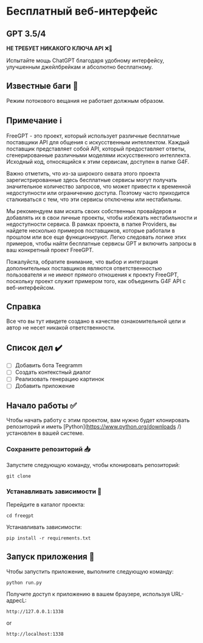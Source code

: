 # Бесплатный веб-интерфейс
## GPT 3.5/4
<strong>НЕ ТРЕБУЕТ НИКАКОГО КЛЮЧА API</strong> ❌🔑

Испытайте мощь ChatGPT благодаря удобному интерфейсу, улучшенным джейлбрейкам и абсолютно бесплатному.

## Известные баги 🚧
Режим потокового вещания не работает должным образом.


## Примечание ℹ️ 
<p>
 FreeGPT - это проект, который использует различные бесплатные поставщики API для общения с искусственным интеллектом. Каждый поставщик представляет собой API, который предоставляет ответы, сгенерированные различными моделями искусственного интеллекта. Исходный код, относящийся к этим сервисам, доступен в папке G4F.

Важно отметить, что из-за широкого охвата этого проекта зарегистрированные здесь бесплатные сервисы могут получать значительное количество запросов, что может привести к временной недоступности или ограничению доступа. Поэтому часто приходится сталкиваться с тем, что эти сервисы отключены или нестабильны.

Мы рекомендуем вам искать своих собственных провайдеров и добавлять их в свои личные проекты, чтобы избежать нестабильности и недоступности сервиса. В рамках проекта, в папке Providers, вы найдете несколько примеров поставщиков, которые работали в прошлом или все еще функционируют. Легко следовать логике этих примеров, чтобы найти бесплатные сервисы GPT и включить запросы в ваш конкретный проект FreeGPT.

Пожалуйста, обратите внимание, что выбор и интеграция дополнительных поставщиков являются ответственностью пользователя и не имеют прямого отношения к проекту FreeGPT, поскольку проект служит примером того, как объединить G4F API с веб-интерфейсом.
</p>

## Справка
Все что вы тут ивидете создано в качестве ознакомительной цели и автор не несет никакой ответственности.

##

## Список дел ✔️


- [ ] Добавить бота Teegramm
- [ ] Создать контекстный диалог
- [ ] Реализовать генерацию картинок
- [ ] Добавить приложение

## Начало работы :white_check_mark:  
Чтобы начать работу с этим проектом, вам нужно будет клонировать репозиторий и иметь [Python](https://www.python.org/downloads /) установлен в вашей системе. 
  
### Сохраните репозиторий :inbox_tray:
Запустите следующую команду, чтобы клонировать репозиторий:  

```
git clone 
```

### Устанавливать зависимости :wrench: 
Перейдите в каталог проекта:
```
cd freegpt
```

Устанавливать зависимости:
```
pip install -r requirements.txt
```
## Запуск приложения :rocket:
Чтобы запустить приложение, выполните следующую команду:
```
python run.py
```

Получите доступ к приложению в вашем браузере, используя URL-адресL:
```
http://127.0.0.1:1338
```
or
```
http://localhost:1338
```


